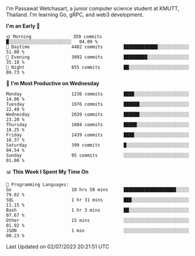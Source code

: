 
I'm Passawat Wetchasart, a junior computer science student at KMUTT, Thailand. I'm learning Go, gRPC, and web3 development.



<!--START_SECTION:waka-->
**I'm an Early 🐤** 

```text
🌞 Morning                359 commits         █░░░░░░░░░░░░░░░░░░░░░░░░   04.09 % 
🌆 Daytime                4482 commits        █████████████░░░░░░░░░░░░   51.00 % 
🌃 Evening                3092 commits        █████████░░░░░░░░░░░░░░░░   35.18 % 
🌙 Night                  855 commits         ██░░░░░░░░░░░░░░░░░░░░░░░   09.73 % 
```
📅 **I'm Most Productive on Wednesday** 

```text
Monday                   1236 commits        ████░░░░░░░░░░░░░░░░░░░░░   14.06 % 
Tuesday                  1976 commits        ██████░░░░░░░░░░░░░░░░░░░   22.49 % 
Wednesday                2039 commits        ██████░░░░░░░░░░░░░░░░░░░   23.20 % 
Thursday                 1604 commits        █████░░░░░░░░░░░░░░░░░░░░   18.25 % 
Friday                   1439 commits        ████░░░░░░░░░░░░░░░░░░░░░   16.37 % 
Saturday                 399 commits         █░░░░░░░░░░░░░░░░░░░░░░░░   04.54 % 
Sunday                   95 commits          ░░░░░░░░░░░░░░░░░░░░░░░░░   01.08 % 
```


📊 **This Week I Spent My Time On** 

```text
💬 Programming Languages: 
Go                       10 hrs 50 mins      ████████████████████░░░░░   79.02 % 
SQL                      1 hr 31 mins        ███░░░░░░░░░░░░░░░░░░░░░░   11.15 % 
Bash                     1 hr 3 mins         ██░░░░░░░░░░░░░░░░░░░░░░░   07.67 % 
Other                    15 mins             ░░░░░░░░░░░░░░░░░░░░░░░░░   01.92 % 
JSON                     1 min               ░░░░░░░░░░░░░░░░░░░░░░░░░   00.23 % 
```


 Last Updated on 02/07/2023 20:21:51 UTC
<!--END_SECTION:waka-->

<!--
**markpassawat/markpassawat** is a ✨ _special_ ✨ repository because its `README.md` (this file) appears on your GitHub profile.

Here are some ideas to get you started:

- 🔭 I’m currently working on ...
- 🌱 I’m currently learning ...
- 👯 I’m looking to collaborate on ...
- 🤔 I’m looking for help with ...
- 💬 Ask me about ...
- 📫 How to reach me: ...
- 😄 Pronouns: He/Him
- ⚡ Fun fact: ...
-->

